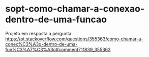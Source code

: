 # sopt-como-chamar-a-conexao-dentro-de-uma-funcao
Projeto em resposta a pergunta https://pt.stackoverflow.com/questions/355363/como-chamar-a-conex%C3%A3o-dentro-de-uma-fun%C3%A7%C3%A3o#comment711839_355363
